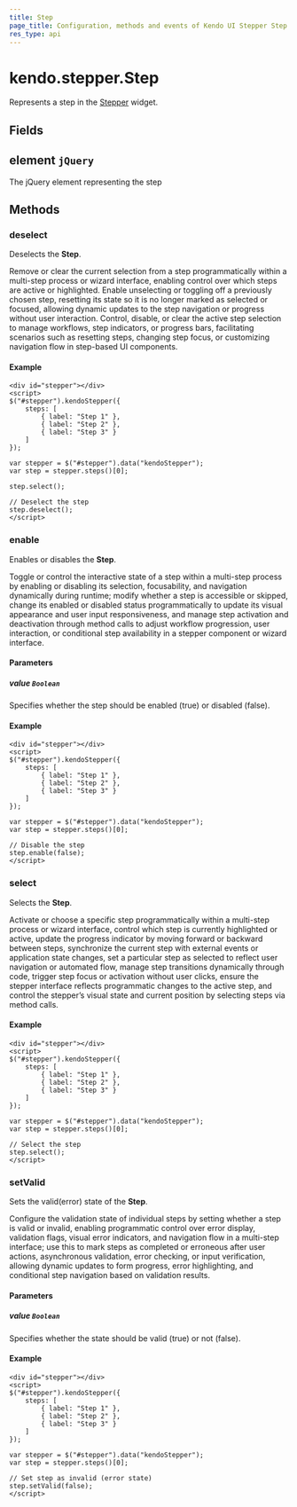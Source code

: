 ```yaml
---
title: Step
page_title: Configuration, methods and events of Kendo UI Stepper Step Instance object
res_type: api
---
```


# kendo.stepper.Step

Represents a step in the [Stepper](/api/javascript/ui/stepper) widget.

## Fields

## element `jQuery`

The jQuery element representing the step

## Methods

### deselect

Deselects the **Step**.


<div class="meta-api-description">
Remove or clear the current selection from a step programmatically within a multi-step process or wizard interface, enabling control over which steps are active or highlighted. Enable unselecting or toggling off a previously chosen step, resetting its state so it is no longer marked as selected or focused, allowing dynamic updates to the step navigation or progress without user interaction. Control, disable, or clear the active step selection to manage workflows, step indicators, or progress bars, facilitating scenarios such as resetting steps, changing step focus, or customizing navigation flow in step-based UI components.
</div>

#### Example

    <div id="stepper"></div>
    <script>
    $("#stepper").kendoStepper({
        steps: [
            { label: "Step 1" },
            { label: "Step 2" },
            { label: "Step 3" }
        ]
    });
    
    var stepper = $("#stepper").data("kendoStepper");
    var step = stepper.steps()[0];

    step.select();
    
    // Deselect the step
    step.deselect();
    </script>

### enable

Enables or disables the **Step**.


<div class="meta-api-description">
Toggle or control the interactive state of a step within a multi-step process by enabling or disabling its selection, focusability, and navigation dynamically during runtime; modify whether a step is accessible or skipped, change its enabled or disabled status programmatically to update its visual appearance and user input responsiveness, and manage step activation and deactivation through method calls to adjust workflow progression, user interaction, or conditional step availability in a stepper component or wizard interface.
</div>

#### Parameters

##### value `Boolean`

Specifies whether the step should be enabled (true) or disabled (false).

#### Example

    <div id="stepper"></div>
    <script>
    $("#stepper").kendoStepper({
        steps: [
            { label: "Step 1" },
            { label: "Step 2" },
            { label: "Step 3" }
        ]
    });
    
    var stepper = $("#stepper").data("kendoStepper");
    var step = stepper.steps()[0];
    
    // Disable the step
    step.enable(false);
    </script>

### select

Selects the **Step**.


<div class="meta-api-description">
Activate or choose a specific step programmatically within a multi-step process or wizard interface, control which step is currently highlighted or active, update the progress indicator by moving forward or backward between steps, synchronize the current step with external events or application state changes, set a particular step as selected to reflect user navigation or automated flow, manage step transitions dynamically through code, trigger step focus or activation without user clicks, ensure the stepper interface reflects programmatic changes to the active step, and control the stepper’s visual state and current position by selecting steps via method calls.
</div>

#### Example

    <div id="stepper"></div>
    <script>
    $("#stepper").kendoStepper({
        steps: [
            { label: "Step 1" },
            { label: "Step 2" },
            { label: "Step 3" }
        ]
    });
    
    var stepper = $("#stepper").data("kendoStepper");
    var step = stepper.steps()[0];
    
    // Select the step
    step.select();
    </script>

### setValid

Sets the valid(error) state of the **Step**.


<div class="meta-api-description">
Configure the validation state of individual steps by setting whether a step is valid or invalid, enabling programmatic control over error display, validation flags, visual error indicators, and navigation flow in a multi-step interface; use this to mark steps as completed or erroneous after user actions, asynchronous validation, error checking, or input verification, allowing dynamic updates to form progress, error highlighting, and conditional step navigation based on validation results.
</div>

#### Parameters

##### value `Boolean`

Specifies whether the state should be valid (true) or not (false).

#### Example

    <div id="stepper"></div>
    <script>
    $("#stepper").kendoStepper({
        steps: [
            { label: "Step 1" },
            { label: "Step 2" },
            { label: "Step 3" }
        ]
    });
    
    var stepper = $("#stepper").data("kendoStepper");
    var step = stepper.steps()[0];
    
    // Set step as invalid (error state)
    step.setValid(false);
    </script>
